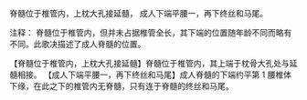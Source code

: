 脊髓位于椎管内，上枕大孔接延髓，
成人下端平腰一，再下终丝和马尾。

注释：
脊髓位于椎管内，但并未占据椎管全长，其下端的位置随年龄不同而略有不同。此歌决描述了成人脊髓的位置。

【脊髓位于椎管内，上枕大孔接延髓】脊髓位于椎管内，其上端于枕骨大孔处与延髓相接。
【成人下端平腰一，再下终丝和马尾】成人脊髓的下端约平第 1 腰椎体下缘，在此之下的椎管内无脊髓，只有连于脊髓的终丝和马尾。